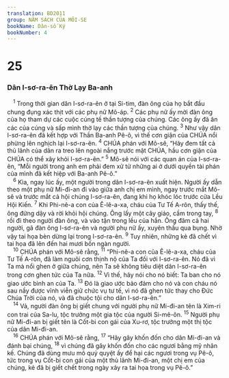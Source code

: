 ```yaml
---
translation: BD2011
group: NĂM SÁCH CỦA MÔI-SE
bookName: Dân-số Ký 
bookNumber: 4
---
```


<div class="title"><h1>25</h1><h3>Dân I-sơ-ra-ên Thờ Lạy Ba-anh</h3></div>
<span class="verse dan_25_1"> <sup>1</sup> Trong thời gian dân I-sơ-ra-ên ở tại Si-tim, đàn ông của họ bắt đầu chung đụng xác thịt với các phụ nữ Mô-áp. </span>
<span class="verse dan_25_2"><sup>2</sup> Các phụ nữ ấy mời đàn ông của họ tham dự các cuộc cúng tế thần tượng của chúng. Các ông ấy đã ăn các của cúng và sấp mình thờ lạy các thần tượng của chúng. </span>
<span class="verse dan_25_3"><sup>3</sup> Như vậy dân I-sơ-ra-ên đã kết hợp với Thần Ba-anh Pê-ô, vì thế cơn giận của CHÚA nổi phừng lên nghịch lại I-sơ-ra-ên. </span>
<span class="verse dan_25_4"><sup>4</sup> CHÚA phán với Mô-sê, “Hãy đem tất cả thủ lãnh của dân ra treo lên ngoài nắng trước mặt CHÚA, hầu cơn giận của CHÚA có thể xây khỏi I-sơ-ra-ên.” </span>
<span class="verse dan_25_5"><sup>5</sup> Mô-sê nói với các quan án của I-sơ-ra-ên, “Mỗi người trong anh em phải đem xử tử những ai ở dưới quyền tài phán của mình đã kết hiệp với Ba-anh Pê-ô.”<br/></span>
<span class="verse dan_25_6"> <sup>6</sup> Kìa, ngay lúc ấy, một người trong dân I-sơ-ra-ên xuất hiện. Người ấy dẫn theo một phụ nữ Mi-đi-an đi vào giữa anh chị em mình, ngay trước mắt Mô-sê và trước mắt cả hội chúng I-sơ-ra-ên, đang khi họ khóc lóc trước cửa Lều Hội Kiến. </span>
<span class="verse dan_25_7"><sup>7</sup> Khi Phi-nê-a con của Ê-lê-a-xa, cháu của Tư Tế A-rôn, thấy thế, ông đứng dậy và rời khỏi hội chúng. Ông lấy một cây giáo, cầm trong tay, </span>
<span class="verse dan_25_8"><sup>8</sup> rồi đi theo người đàn ông, và vào tận trong lều của hắn. Ông đâm cả hai người, gã đàn ông I-sơ-ra-ên và người phụ nữ ấy, xuyên thấu qua bụng. Nhờ vậy tai họa bèn dừng lại trong I-sơ-ra-ên. </span>
<span class="verse dan_25_9"><sup>9</sup> Tuy nhiên, những kẻ đã chết vì tai họa đã lên đến hai mươi bốn ngàn người.<br/></span>
<span class="verse dan_25_10"> <sup>10</sup> CHÚA phán với Mô-sê rằng, </span>
<span class="verse dan_25_11"><sup>11</sup> “Phi-nê-a con của Ê-lê-a-xa, cháu của Tư Tế A-rôn, đã làm nguôi cơn thịnh nộ của Ta đối với I-sơ-ra-ên. Nó đã vì Ta mà nổi ghen ở giữa chúng, nên Ta sẽ không tiêu diệt dân I-sơ-ra-ên trong cơn ghen tức của Ta nữa. </span>
<span class="verse dan_25_12"><sup>12</sup> Vì thế, hãy nói cho nó biết: Ta ban cho nó giao ước bình an của Ta. </span>
<span class="verse dan_25_13"><sup>13</sup> Ðó là giao ước bảo đảm cho nó và con cháu nó sau nầy được vĩnh viễn giữ chức vụ tư tế, vì nó đã ghen tức thay cho Ðức Chúa Trời của nó, và đã chuộc tội cho dân I-sơ-ra-ên.”<br/></span>
<span class="verse dan_25_14"> <sup>14</sup> Vả, người đàn ông bị giết chung với người phụ nữ Mi-đi-an tên là Xim-ri con trai của Sa-lu, tộc trưởng một gia tộc của người Si-mê-ôn. </span>
<span class="verse dan_25_15"><sup>15</sup> Người phụ nữ Mi-đi-an bị giết tên là Cốt-bi con gái của Xu-rơ, tộc trưởng một thị tộc của dân Mi-đi-an.<br/></span>
<span class="verse dan_25_16"> <sup>16</sup> CHÚA phán với Mô-sê rằng, </span>
<span class="verse dan_25_17"><sup>17</sup> “Hãy gây khốn đốn cho dân Mi-đi-an và đánh bại chúng, </span>
<span class="verse dan_25_18"><sup>18</sup> vì chúng đã gây khốn đốn cho các ngươi bằng mỹ nhân kế. Chúng đã dùng mưu mô quỷ quyệt ấy để hại các ngươi trong vụ Pê-ô, tức trong vụ Cốt-bi con gái của một thủ lãnh Mi-đi-an, một chị em của chúng, kẻ đã bị giết chết trong ngày xảy ra tai họa trong vụ Pê-ô.”<br/></span>
